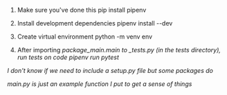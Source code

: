 

1. Make sure you've done this
pip install pipenv

2. Install development dependencies
pipenv install --dev 

3. Create virtual environment
python -m venv env

4. After importing <i> package_main.main <i> to <i> _tests.py <i> (in the tests directory), run tests on code
pipenv run pytest


I don't know if we need to include a <span>setup.py</span> file but some packages do

<span>main.py</span> is just an example function I put to get a sense of things 